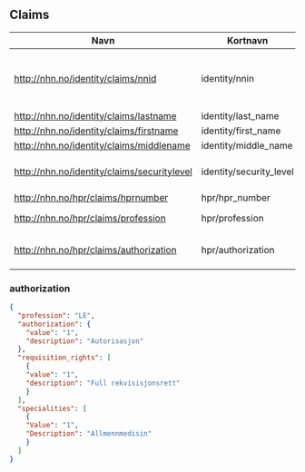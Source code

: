 ## Claims

| Navn | Kortnavn | Eksempelverdi | Beskrivelse |
| --- | --- | --- | --- |
| http://nhn.no/identity/claims/nnid | identity/nnin | 04048900181 | Norwegian national identification number - fødselsnummer |
| http://nhn.no/identity/claims/lastname | identity/last_name | Nordmann | |
| http://nhn.no/identity/claims/firstname | identity/first_name | Ola | |
| http://nhn.no/identity/claims/middlename | identity/middle_name | Olsen | |
| http://nhn.no/identity/claims/securitylevel | identity/security_level | 3 | Definert i eller iht. identitetstilbyder |
| http://nhn.no/hpr/claims/hprnumber | hpr/hpr_number | 181000001 | |
| http://nhn.no/hpr/claims/profession | hpr/profession | AU | Verdier iht. NHNs kodeverk |
| http://nhn.no/hpr/claims/authorization | hpr/authorization | | JSON-struktur iht. NHNs kodeverk |

### authorization

```json
{
  "profession": "LE",
  "authorization": {
    "value": "1",
    "description": "Autorisasjon"
  },
  "requisition_rights": [
    {
  	"value": "1",
  	"description": "Full rekvisisjonsrett"
    }
  ],
  "specialities": [
    {
  	"Value": "1",
  	"Description": "Allmennmedisin"
    }
  ]
}
```
